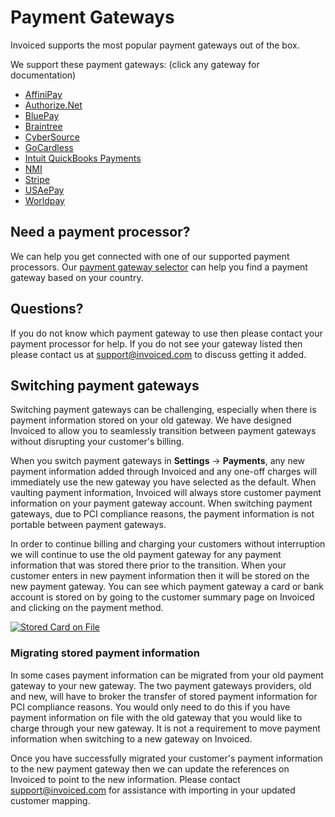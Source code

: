 # Payment Gateways

Invoiced supports the most popular payment gateways out of the box.

We support these payment gateways: (click any gateway for documentation)

- [AffiniPay](/resources/docs/integrations/affinipay)
- [Authorize.Net](/resources/docs/integrations/authorizenet)
- [BluePay](/resources/docs/integrations/bluepay)
- [Braintree](/resources/docs/integrations/braintree)
- [CyberSource](/resources/docs/integrations/cybersource)
- [GoCardless](/resources/docs/integrations/gocardless)
- [Intuit QuickBooks Payments](/resources/docs/integrations/intuit-payments)
- [NMI](/resources/docs/integrations/nmi)
- [Stripe](/resources/docs/integrations/stripe)
- [USAePay](/resources/docs/integrations/usaepay)
- [Worldpay](/resources/docs/integrations/worldpay)

## Need a payment processor?

We can help you get connected with one of our supported payment processors. Our [payment gateway selector](https://invoiced.com/gateways) can help you find a payment gateway based on your country.

## Questions?

If you do not know which payment gateway to use then please contact your payment processor for help. If you do not see your gateway listed then please contact us at [support@invoiced.com](mailto:support@invoiced.com) to discuss getting it added.

## Switching payment gateways

Switching payment gateways can be challenging, especially when there is payment information stored on your old gateway. We have designed Invoiced to allow you to seamlessly transition between payment gateways without disrupting your customer's billing.

When you switch payment gateways in **Settings** &rarr; **Payments**, any new payment information added through Invoiced and any one-off charges will immediately use the new gateway you have selected as the default. When vaulting payment information, Invoiced will always store customer payment information on your payment gateway account. When switching payment gateways, due to PCI compliance reasons, the payment information is not portable between payment gateways.

In order to continue billing and charging your customers without interruption we will continue to use the old payment gateway for any payment information that was stored there prior to the transition. When your customer enters in new payment information then it will be stored on the new payment gateway. You can see which payment gateway a card or bank account is stored on by going to the customer summary page on Invoiced and clicking on the payment method.

[![Stored Card on File](/docs/img/stored-card.png)](/docs/img/stored-card.png)

### Migrating stored payment information

In some cases payment information can be migrated from your old payment gateway to your new gateway. The two payment gateways providers, old and new, will have to broker the transfer of stored payment information for PCI compliance reasons. You would only need to do this if you have payment information on file with the old gateway that you would like to charge through your new gateway. It is not a requirement to move payment information when switching to a new gateway on Invoiced.

Once you have successfully migrated your customer's payment information to the new payment gateway then we can update the references on Invoiced to point to the new information. Please contact [support@invoiced.com](mailto:support@invoiced.com) for assistance with importing in your updated customer mapping.   